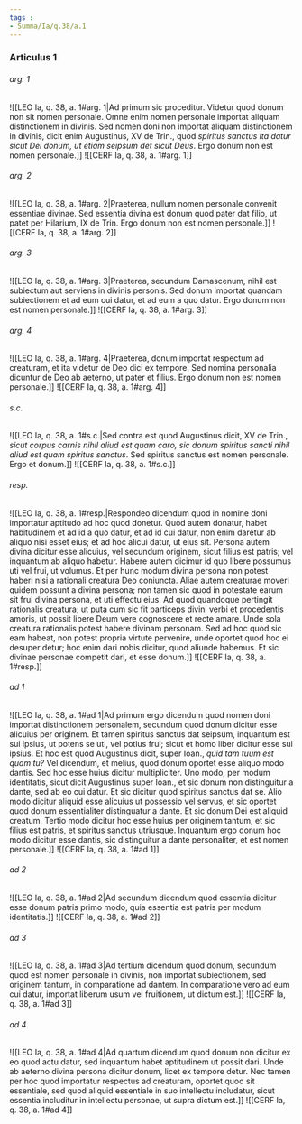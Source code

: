 ```yaml
---
tags : 
- Summa/Ia/q.38/a.1
---
```


### Articulus 1

###### arg. 1
![[LEO Ia, q. 38, a. 1#arg. 1|Ad primum sic proceditur. Videtur quod donum non sit nomen personale. Omne enim nomen personale importat aliquam distinctionem in divinis. Sed nomen doni non importat aliquam distinctionem in divinis, dicit enim Augustinus, XV de Trin., quod *spiritus sanctus ita datur sicut Dei donum, ut etiam seipsum det sicut Deus*. Ergo donum non est nomen personale.]]
![[CERF Ia, q. 38, a. 1#arg. 1]]

###### arg. 2
![[LEO Ia, q. 38, a. 1#arg. 2|Praeterea, nullum nomen personale convenit essentiae divinae. Sed essentia divina est donum quod pater dat filio, ut patet per Hilarium, IX de Trin. Ergo donum non est nomen personale.]]
![[CERF Ia, q. 38, a. 1#arg. 2]]

###### arg. 3
![[LEO Ia, q. 38, a. 1#arg. 3|Praeterea, secundum Damascenum, nihil est subiectum aut serviens in divinis personis. Sed donum importat quandam subiectionem et ad eum cui datur, et ad eum a quo datur. Ergo donum non est nomen personale.]]
![[CERF Ia, q. 38, a. 1#arg. 3]]

###### arg. 4
![[LEO Ia, q. 38, a. 1#arg. 4|Praeterea, donum importat respectum ad creaturam, et ita videtur de Deo dici ex tempore. Sed nomina personalia dicuntur de Deo ab aeterno, ut pater et filius. Ergo donum non est nomen personale.]]
![[CERF Ia, q. 38, a. 1#arg. 4]]

###### s.c.
![[LEO Ia, q. 38, a. 1#s.c.|Sed contra est quod Augustinus dicit, XV de Trin., *sicut corpus carnis nihil aliud est quam caro, sic donum spiritus sancti nihil aliud est quam spiritus sanctus*. Sed spiritus sanctus est nomen personale. Ergo et donum.]]
![[CERF Ia, q. 38, a. 1#s.c.]]

###### resp.
![[LEO Ia, q. 38, a. 1#resp.|Respondeo dicendum quod in nomine doni importatur aptitudo ad hoc quod donetur. Quod autem donatur, habet habitudinem et ad id a quo datur, et ad id cui datur, non enim daretur ab aliquo nisi esset eius; et ad hoc alicui datur, ut eius sit. Persona autem divina dicitur esse alicuius, vel secundum originem, sicut filius est patris; vel inquantum ab aliquo habetur. Habere autem dicimur id quo libere possumus uti vel frui, ut volumus. Et per hunc modum divina persona non potest haberi nisi a rationali creatura Deo coniuncta. Aliae autem creaturae moveri quidem possunt a divina persona; non tamen sic quod in potestate earum sit frui divina persona, et uti effectu eius. Ad quod quandoque pertingit rationalis creatura; ut puta cum sic fit particeps divini verbi et procedentis amoris, ut possit libere Deum vere cognoscere et recte amare. Unde sola creatura rationalis potest habere divinam personam. Sed ad hoc quod sic eam habeat, non potest propria virtute pervenire, unde oportet quod hoc ei desuper detur; hoc enim dari nobis dicitur, quod aliunde habemus. Et sic divinae personae competit dari, et esse donum.]]
![[CERF Ia, q. 38, a. 1#resp.]]

###### ad 1
![[LEO Ia, q. 38, a. 1#ad 1|Ad primum ergo dicendum quod nomen doni importat distinctionem personalem, secundum quod donum dicitur esse alicuius per originem. Et tamen spiritus sanctus dat seipsum, inquantum est sui ipsius, ut potens se uti, vel potius frui; sicut et homo liber dicitur esse sui ipsius. Et hoc est quod Augustinus dicit, super Ioan., *quid tam tuum est quam tu?* Vel dicendum, et melius, quod donum oportet esse aliquo modo dantis. Sed hoc esse huius dicitur multipliciter. Uno modo, per modum identitatis, sicut dicit Augustinus super Ioan., et sic donum non distinguitur a dante, sed ab eo cui datur. Et sic dicitur quod spiritus sanctus dat se. Alio modo dicitur aliquid esse alicuius ut possessio vel servus, et sic oportet quod donum essentialiter distinguatur a dante. Et sic donum Dei est aliquid creatum. Tertio modo dicitur hoc esse huius per originem tantum, et sic filius est patris, et spiritus sanctus utriusque. Inquantum ergo donum hoc modo dicitur esse dantis, sic distinguitur a dante personaliter, et est nomen personale.]]
![[CERF Ia, q. 38, a. 1#ad 1]]

###### ad 2
![[LEO Ia, q. 38, a. 1#ad 2|Ad secundum dicendum quod essentia dicitur esse donum patris primo modo, quia essentia est patris per modum identitatis.]]
![[CERF Ia, q. 38, a. 1#ad 2]]

###### ad 3
![[LEO Ia, q. 38, a. 1#ad 3|Ad tertium dicendum quod donum, secundum quod est nomen personale in divinis, non importat subiectionem, sed originem tantum, in comparatione ad dantem. In comparatione vero ad eum cui datur, importat liberum usum vel fruitionem, ut dictum est.]]
![[CERF Ia, q. 38, a. 1#ad 3]]

###### ad 4
![[LEO Ia, q. 38, a. 1#ad 4|Ad quartum dicendum quod donum non dicitur ex eo quod actu datur, sed inquantum habet aptitudinem ut possit dari. Unde ab aeterno divina persona dicitur donum, licet ex tempore detur. Nec tamen per hoc quod importatur respectus ad creaturam, oportet quod sit essentiale, sed quod aliquid essentiale in suo intellectu includatur, sicut essentia includitur in intellectu personae, ut supra dictum est.]]
![[CERF Ia, q. 38, a. 1#ad 4]]


